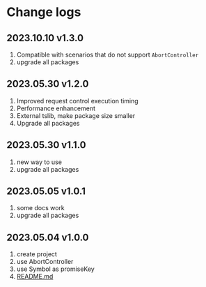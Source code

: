 # Change logs

## 2023.10.10 v1.3.0

1. Compatible with scenarios that do not support `AbortController`
2. upgrade all packages

## 2023.05.30 v1.2.0

1. Improved request control execution timing
2. Performance enhancement
3. External tslib, make package size smaller
4. Upgrade all packages

## 2023.05.30 v1.1.0

1. new way to use
2. upgrade all packages

## 2023.05.05 v1.0.1

1. some docs work
2. upgrade all packages

## 2023.05.04 v1.0.0

1. create project
2. use AbortController
3. use Symbol as promiseKey
4. [README.md](./README.md)
